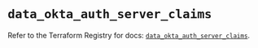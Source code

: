 # `data_okta_auth_server_claims`

Refer to the Terraform Registry for docs: [`data_okta_auth_server_claims`](https://registry.terraform.io/providers/okta/okta/4.14.1/docs/data-sources/auth_server_claims).
